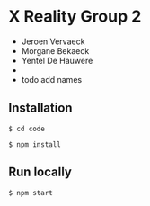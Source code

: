 # X Reality Group 2

- Jeroen Vervaeck
- Morgane Bekaeck
- Yentel De Hauwere
- 
- todo add names

## Installation

	$ cd code
	
    $ npm install

## Run locally

    $ npm start
